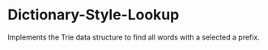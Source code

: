 # Dictionary-Style-Lookup
Implements the Trie data structure to find all words with a selected a prefix.
